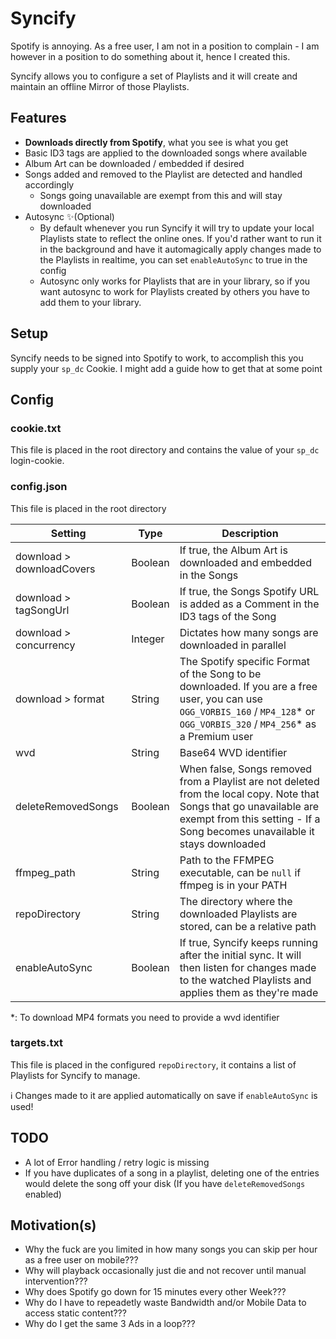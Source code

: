 # Syncify

Spotify is annoying. As a free user, I am not in a position to complain - I am however in a position to do something about it, hence I created this.

Syncify allows you to configure a set of Playlists and it will create and maintain an offline Mirror of those Playlists.

## Features

- **Downloads directly from Spotify**, what you see is what you get
- Basic ID3 tags are applied to the downloaded songs where available
- Album Art can be downloaded / embedded if desired
- Songs added and removed to the Playlist are detected and handled accordingly
	- Songs going unavailable are exempt from this and will stay downloaded
- Autosync ✨(Optional)
	- By default whenever you run Syncify it will try to update your local Playlists state to reflect the online ones. If you'd rather want to run it in the background and have it automagically apply changes made to the Playlists in realtime, you can set `enableAutoSync` to true in the config
	- Autosync only works for Playlists that are in your library, so if you want autosync to work for Playlists created by others you have to add them to your library.

## Setup

Syncify needs to be signed into Spotify to work, to accomplish this you supply your `sp_dc` Cookie. I might add a guide how to get that at some point

## Config

### cookie.txt

This file is placed in the root directory and contains the value of your `sp_dc` login-cookie.

### config.json

This file is placed in the root directory

| Setting | Type | Description |
|---------|------|-------------|
| download > downloadCovers | Boolean | If true, the Album Art is downloaded and embedded in the Songs |
| download > tagSongUrl | Boolean | If true, the Songs Spotify URL is added as a Comment in the ID3 tags of the Song |
| download > concurrency | Integer | Dictates how many songs are downloaded in parallel |
| download > format | String | The Spotify specific Format of the Song to be downloaded. If you are a free user, you can use `OGG_VORBIS_160` / `MP4_128`* or `OGG_VORBIS_320` / `MP4_256`* as a Premium user |
| wvd | String | Base64 WVD identifier |
| deleteRemovedSongs | Boolean | When false, Songs removed from a Playlist are not deleted from the local copy. Note that Songs that go unavailable are exempt from this setting - If a Song becomes unavailable it stays downloaded |
| ffmpeg_path | String | Path to the FFMPEG executable, can be `null` if ffmpeg is in your PATH |
| repoDirectory | String | The directory where the downloaded Playlists are stored, can be a relative path |
| enableAutoSync | Boolean | If true, Syncify keeps running after the initial sync. It will then listen for changes made to the watched Playlists and applies them as they're made |

*: To download MP4 formats you need to provide a wvd identifier

### targets.txt

This file is placed in the configured `repoDirectory`, it contains a list of Playlists for Syncify to manage.

ℹ Changes made to it are applied automatically on save if `enableAutoSync` is used!

## TODO

- A lot of Error handling / retry logic is missing
- If you have duplicates of a song in a playlist, deleting one of the entries would delete the song off your disk (If you have `deleteRemovedSongs` enabled)

## Motivation(s)

- Why the fuck are you limited in how many songs you can skip per hour as a free user on mobile???
- Why will playback occasionally just die and not recover until manual intervention???
- Why does Spotify go down for 15 minutes every other Week???
- Why do I have to repeadetly waste Bandwidth and/or Mobile Data to access static content???
- Why do I get the same 3 Ads in a loop???